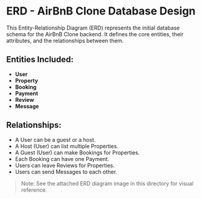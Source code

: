 # ERD - AirBnB Clone Database Design

This Entity-Relationship Diagram (ERD) represents the initial database schema for the AirBnB Clone backend. It defines the core entities, their attributes, and the relationships between them.

## Entities Included:
- **User**
- **Property**
- **Booking**
- **Payment**
- **Review**
- **Message**

## Relationships:
- A User can be a guest or a host.
- A Host (User) can list multiple Properties.
- A Guest (User) can make Bookings for Properties.
- Each Booking can have one Payment.
- Users can leave Reviews for Properties.
- Users can send Messages to each other.

> Note: See the attached ERD diagram image in this directory for visual reference.
